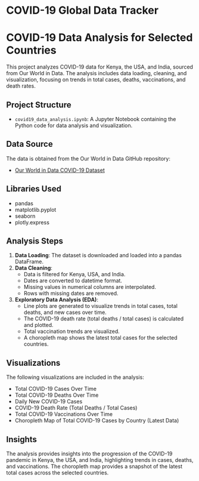 # COVID-19 Global Data Tracker

# COVID-19 Data Analysis for Selected Countries

This project analyzes COVID-19 data for Kenya, the USA, and India, sourced from Our World in Data. The analysis includes data loading, cleaning, and visualization, focusing on trends in total cases, deaths, vaccinations, and death rates.

## Project Structure

* `covid19_data_analysis.ipynb`: A Jupyter Notebook containing the Python code for data analysis and visualization.

## Data Source

The data is obtained from the Our World in Data GitHub repository:

* [Our World in Data COVID-19 Dataset](https://github.com/owid/covid-19-data/blob/master/public/data/owid-covid-data.csv?raw=true)

## Libraries Used

* pandas
* matplotlib.pyplot
* seaborn
* plotly.express

## Analysis Steps

1.  **Data Loading**: The dataset is downloaded and loaded into a pandas DataFrame.
2.  **Data Cleaning**:
    * Data is filtered for Kenya, USA, and India.
    * Dates are converted to datetime format.
    * Missing values in numerical columns are interpolated.
    * Rows with missing dates are removed.
3.  **Exploratory Data Analysis (EDA)**:
    * Line plots are generated to visualize trends in total cases, total deaths, and new cases over time.
    * The COVID-19 death rate (total deaths / total cases) is calculated and plotted.
    * Total vaccination trends are visualized.
    * A choropleth map shows the latest total cases for the selected countries.

## Visualizations

The following visualizations are included in the analysis:

* Total COVID-19 Cases Over Time
* Total COVID-19 Deaths Over Time
* Daily New COVID-19 Cases
* COVID-19 Death Rate (Total Deaths / Total Cases)
* Total COVID-19 Vaccinations Over Time
* Choropleth Map of Total COVID-19 Cases by Country (Latest Data)

## Insights

The analysis provides insights into the progression of the COVID-19 pandemic in Kenya, the USA, and India, highlighting trends in cases, deaths, and vaccinations. The choropleth map provides a snapshot of the latest total cases across the selected countries.
